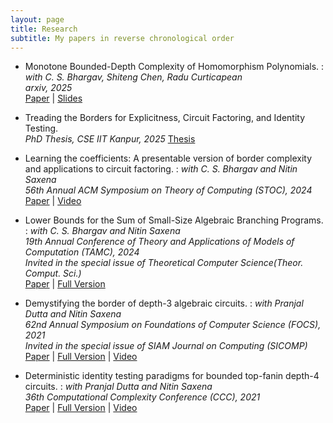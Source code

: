 ```yaml
---
layout: page
title: Research
subtitle: My papers in reverse chronological order
---
```


- Monotone Bounded-Depth Complexity of Homomorphism Polynomials.
: *with C. S. Bhargav, Shiteng Chen, Radu Curticapean* <br/>
*arxiv, 2025* <br/>
[Paper](https://arxiv.org/abs/2505.22894#) | [Slides](https://www.prateekdwivedi.in/slides/2024-arco.pdf)

- Treading the Borders for Explicitness, Circuit Factoring, and Identity Testing.<br/>
*PhD Thesis, CSE IIT Kanpur, 2025*
[Thesis](/papers/thesis.pdf)

- Learning the coefficients: A presentable version of border complexity and applications to circuit factoring.
: *with C. S. Bhargav and Nitin Saxena* <br/>
*56th Annual ACM Symposium on Theory of Computing (STOC), 2024* <br/>
[Paper](/papers/PresentableVNP-confversion.pdf) | [Video](https://youtu.be/V1XWkX_ZSZQ?si=yZBu5bgJTJXs1LAt)

- Lower Bounds for the Sum of Small-Size Algebraic Branching Programs.
: *with C. S. Bhargav and Nitin Saxena* <br/>
*19th Annual Conference of Theory and Applications of Models of Computation (TAMC), 2024* <br/>
*Invited in the special issue of Theoretical Computer Science(Theor. Comput. Sci.)*<br/>
[Paper](/papers/smABP-lowerbounds-confversion.pdf) | [Full Version](/papers/smABP-lowerbounds-fullversion.pdf)

- Demystifying the border of depth-3 algebraic circuits.
: *with Pranjal Dutta and Nitin Saxena* <br/>
*62nd Annual Symposium on Foundations of Computer Science (FOCS), 2021*  <br/>
*Invited in the special issue of SIAM Journal on Computing (SICOMP)*<br/>
[Paper](/papers/border-depth3-confversion.pdf) | [Full Version](/papers/border-depth3-fullversion.pdf) | [Video](https://youtu.be/z8cVPKhmrLU)

- Deterministic identity testing paradigms for bounded top-fanin depth-4 circuits.
: *with Pranjal Dutta and Nitin Saxena* <br/>
*36th Computational Complexity Conference (CCC), 2021* <br/>
[Paper](/papers/pit-depth4-didi.pdf) | [Full Version](/papers/pit-depth4-didi-fullversion.pdf) | [Video](https://youtu.be/kK4283WJ7HI)
